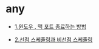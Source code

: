 # any

- [1.윈도우 , 맥 포트 종료하는 방법](https://ad-astra0617.tistory.com/2)

- [2.선점 스케줄링과 비선점 스케줄링](https://ad-astra0617.tistory.com/7)